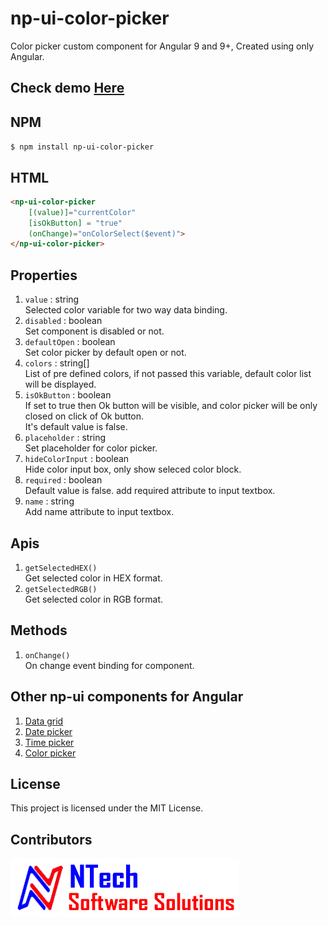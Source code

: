 # np-ui-color-picker
Color picker custom component for Angular 9 and 9+, Created using only Angular.

## Check demo [Here](https://stackblitz.com/edit/np-ui-color-picker)

## NPM
``$ npm install np-ui-color-picker``

## HTML
````html
<np-ui-color-picker 
    [(value)]="currentColor"
    [isOkButton] = "true"
    (onChange)="onColorSelect($event)">
</np-ui-color-picker>
````

## Properties
1.  `value` : string  
    Selected color variable for two way data binding.  
2.  `disabled` : boolean  
    Set component is disabled or not.  
3.  `defaultOpen` : boolean  
    Set color picker by default open or not.  
4.  `colors` : string[]  
    List of pre defined colors, if not passed this variable, default color list will be displayed.  
5.  `isOkButton` : boolean  
    If set to true then Ok button will be visible, and color picker will be only closed on click of Ok button.  
    It's default value is false.  
6.  `placeholder` : string  
    Set placeholder for color picker.  
7.  `hideColorInput` : boolean  
    Hide color input box, only show seleced color block.  
8.  `required` : boolean  
    Default value is false. add required attribute to input textbox.  
9. `name` : string  
    Add name attribute to input textbox.  

## Apis  
1.  `getSelectedHEX()`  
    Get selected color in HEX format.  
2.  `getSelectedRGB()`  
    Get selected color in RGB format.  

## Methods
1.  `onChange()`  
    On change event binding for component.  

## Other np-ui components for Angular
1. [Data grid](https://www.npmjs.com/package/np-ui-data-grid)
2. [Date picker](https://www.npmjs.com/package/np-ui-date-picker)
3. [Time picker](https://www.npmjs.com/package/np-ui-time-picker)
4. [Color picker](https://www.npmjs.com/package/np-ui-color-picker)

## License
This project is licensed under the MIT License.

## Contributors
![](https://raw.githubusercontent.com/NilavPatel/nilavpatel.github.io/master/images/logo-large.png)